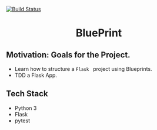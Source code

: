 [![Build Status](https://travis-ci.org/SarpongAbasimi/Blueprint.svg?branch=master)](https://travis-ci.org/SarpongAbasimi/Blueprint)

<h1 align='center'>
 BluePrint
</h1>

## Motivation: Goals for the Project.

- Learn how to structure a ``Flask `` project using Blueprints.
- TDD a Flask  App.

## Tech Stack

- Python 3
- Flask
- pytest